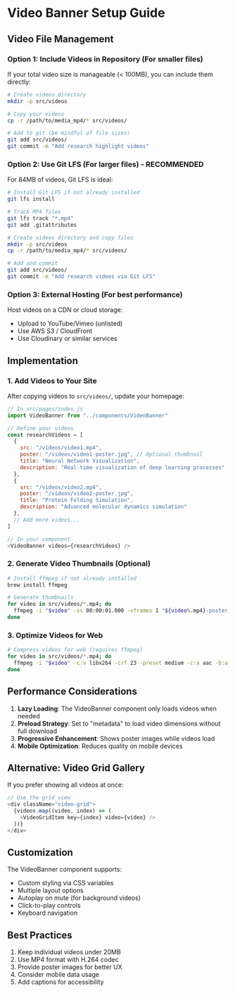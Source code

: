 # Video Banner Setup Guide

## Video File Management

### Option 1: Include Videos in Repository (For smaller files)
If your total video size is manageable (< 100MB), you can include them directly:

```bash
# Create videos directory
mkdir -p src/videos

# Copy your videos
cp -r /path/to/media_mp4/* src/videos/

# Add to git (be mindful of file sizes)
git add src/videos/
git commit -m "Add research highlight videos"
```

### Option 2: Use Git LFS (For larger files) - RECOMMENDED
For 84MB of videos, Git LFS is ideal:

```bash
# Install Git LFS if not already installed
git lfs install

# Track MP4 files
git lfs track "*.mp4"
git add .gitattributes

# Create videos directory and copy files
mkdir -p src/videos
cp -r /path/to/media_mp4/* src/videos/

# Add and commit
git add src/videos/
git commit -m "Add research videos via Git LFS"
```

### Option 3: External Hosting (For best performance)
Host videos on a CDN or cloud storage:
- Upload to YouTube/Vimeo (unlisted)
- Use AWS S3 / CloudFront
- Use Cloudinary or similar services

## Implementation

### 1. Add Videos to Your Site

After copying videos to `src/videos/`, update your homepage:

```javascript
// In src/pages/index.js
import VideoBanner from "../components/VideoBanner"

// Define your videos
const researchVideos = [
  {
    src: "/videos/video1.mp4",
    poster: "/videos/video1-poster.jpg", // Optional thumbnail
    title: "Neural Network Visualization",
    description: "Real-time visualization of deep learning processes"
  },
  {
    src: "/videos/video2.mp4",
    poster: "/videos/video2-poster.jpg",
    title: "Protein Folding Simulation",
    description: "Advanced molecular dynamics simulation"
  },
  // Add more videos...
]

// In your component
<VideoBanner videos={researchVideos} />
```

### 2. Generate Video Thumbnails (Optional)

```bash
# Install ffmpeg if not already installed
brew install ffmpeg

# Generate thumbnails
for video in src/videos/*.mp4; do
  ffmpeg -i "$video" -ss 00:00:01.000 -vframes 1 "${video%.mp4}-poster.jpg"
done
```

### 3. Optimize Videos for Web

```bash
# Compress videos for web (requires ffmpeg)
for video in src/videos/*.mp4; do
  ffmpeg -i "$video" -c:v libx264 -crf 23 -preset medium -c:a aac -b:a 128k "${video%.mp4}-optimized.mp4"
done
```

## Performance Considerations

1. **Lazy Loading**: The VideoBanner component only loads videos when needed
2. **Preload Strategy**: Set to "metadata" to load video dimensions without full download
3. **Progressive Enhancement**: Shows poster images while videos load
4. **Mobile Optimization**: Reduces quality on mobile devices

## Alternative: Video Grid Gallery

If you prefer showing all videos at once:

```javascript
// Use the grid view
<div className="video-grid">
  {videos.map((video, index) => (
    <VideoGridItem key={index} video={video} />
  ))}
</div>
```

## Customization

The VideoBanner component supports:
- Custom styling via CSS variables
- Multiple layout options
- Autoplay on mute (for background videos)
- Click-to-play controls
- Keyboard navigation

## Best Practices

1. Keep individual videos under 20MB
2. Use MP4 format with H.264 codec
3. Provide poster images for better UX
4. Consider mobile data usage
5. Add captions for accessibility